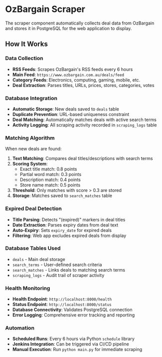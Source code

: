 # OzBargain Scraper

The scraper component automatically collects deal data from OzBargain and stores it in PostgreSQL for the web application to display.

## How It Works

### Data Collection
- **RSS Feeds**: Scrapes OzBargain's RSS feeds every 6 hours
- **Main Feed**: `https://www.ozbargain.com.au/deals/feed`
- **Category Feeds**: Electronics, computing, gaming, mobile, etc.
- **Deal Extraction**: Parses titles, URLs, prices, stores, categories, votes

### Database Integration
- **Automatic Storage**: New deals saved to `deals` table
- **Duplicate Prevention**: URL-based uniqueness constraint
- **Deal Matching**: Automatically matches deals with active search terms
- **Activity Logging**: All scraping activity recorded in `scraping_logs` table

### Matching Algorithm
When new deals are found:
1. **Text Matching**: Compares deal titles/descriptions with search terms
2. **Scoring System**: 
   - Exact title match: 0.8 points
   - Partial word match: 0.3 points  
   - Description match: 0.4 points
   - Store name match: 0.5 points
3. **Threshold**: Only matches with score > 0.3 are stored
4. **Storage**: Matches saved to `search_matches` table

### Expired Deal Detection
- **Title Parsing**: Detects "(expired)" markers in deal titles
- **Date Extraction**: Parses expiry dates from deal text
- **Auto-Expiry**: Sets `expiry_date` for expired deals
- **Filtering**: Web app excludes expired deals from display

### Database Tables Used
- `deals` - Main deal storage
- `search_terms` - User-defined search criteria  
- `search_matches` - Links deals to matching search terms
- `scraping_logs` - Audit trail of scraper activity

### Health Monitoring
- **Health Endpoint**: `http://localhost:8000/health`
- **Status Endpoint**: `http://localhost:8000/status`
- **Database Connectivity**: Validates PostgreSQL connection
- **Error Logging**: Comprehensive error tracking and reporting

### Automation
- **Scheduled Runs**: Every 6 hours via Python `schedule` library
- **Jenkins Integration**: Can be triggered via CI/CD pipeline
- **Manual Execution**: Run `python main.py` for immediate scraping